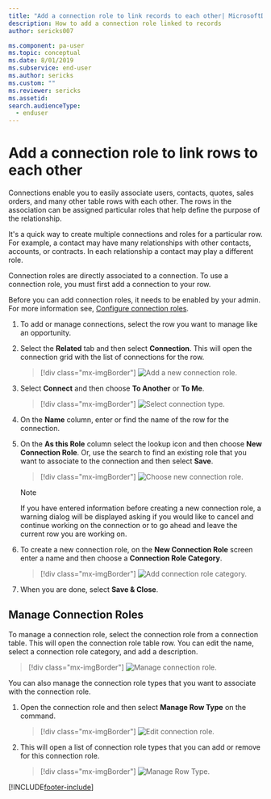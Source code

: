 ```yaml
---
title: "Add a connection role to link records to each other| MicrosoftDocs"
description: How to add a connection role linked to records
author: sericks007

ms.component: pa-user
ms.topic: conceptual
ms.date: 8/01/2019
ms.subservice: end-user
ms.author: sericks
ms.custom: ""
ms.reviewer: sericks
ms.assetid: 
search.audienceType: 
  - enduser
---
```

# Add a connection role to link rows to each other

Connections enable you to easily associate users, contacts, quotes, sales orders, and many other table rows with each other. The rows in the association can be assigned particular roles that help define the purpose of the relationship.

It's a quick way to create multiple connections and roles for a particular row. For example, a contact may have many relationships with other contacts, accounts, or contracts. In each relationship a contact may play a different role.

Connection roles are directly associated to a connection. To use a connection role, you must first add a connection to your row.

Before you can add connection roles, it needs to be enabled by your admin. For more information see, [Configure connection roles](../maker/data-platform/configure-connection-roles.md).

1. To add or manage connections, select the row you want to manage like an opportunity.  
2. Select the **Related** tab and then select **Connection**. This will open the connection grid with the list of connections for the row.

    > [!div class="mx-imgBorder"]
    > ![Add a new connection role.](media/connection1.png "Add a new connection role") 

3. Select **Connect** and then choose **To Another** or **To Me**.

    > [!div class="mx-imgBorder"]
    > ![Select connection type.](media/connection2.png "Select connection type") 
  
4. On the **Name** column, enter or find the name of the row for the connection.

5. On the **As this Role** column select the lookup icon and then choose **New Connection Role**. Or, use the search to find an existing role that you want to associate to the connection and then select **Save**.

    > [!div class="mx-imgBorder"]
    > ![Choose new connection role.](media/connection3.png "Choose new connection role")  

    > [!NOTE]
    > If you have entered information before creating a new connection role, a warning dialog will be displayed asking if you would like to cancel and continue working on the connection or to go ahead and leave the current row you are working on.

6. To create a new connection role, on the **New Connection Role** screen enter a name and then choose a **Connection Role Category**.

    > [!div class="mx-imgBorder"]
    >  ![Add connection role category.](media/connection4.png "Add connection role category") 

7. When you are done, select **Save & Close**.

  
## Manage Connection Roles

To manage a connection role, select  the connection role from a connection table. This will open the connection role table row.  You can edit the name, select a connection role category, and add a description.


   > [!div class="mx-imgBorder"]
   > ![Manage connection role.](media/connection7.png "Manage connection role") 
  
You can also manage the connection role types that you want to associate with the connection role.

1. Open the connection role and then select **Manage Row Type** on the command. 

    > [!div class="mx-imgBorder"]
    > ![Edit connection role.](media/connection5.png "Editconnection role") 
  

2. This will open a list of connection role types that you can add or remove for this connection role.

    > [!div class="mx-imgBorder"]
    > ![Manage Row Type.](media/connection6.png "Manage Row Type") 




[!INCLUDE[footer-include](../includes/footer-banner.md)]
